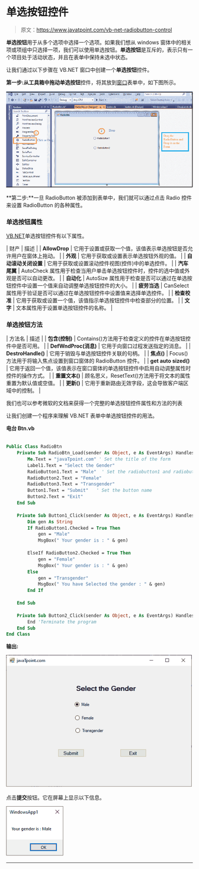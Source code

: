 # 单选按钮控件

> 原文：<https://www.javatpoint.com/vb-net-radiobutton-control>

**单选按钮**用于从多个选项中选择一个选项。如果我们想从 windows 窗体中的相关项或项组中只选择一项，我们可以使用单选按钮。**单选按钮**是互斥的，表示只有一个项目处于活动状态，并且在表单中保持未选中状态。

让我们通过以下步骤在 VB.NET 窗口中创建一个**单选按钮**控件。

**第一步:**从工具箱中拖动**单选按钮**控件，将其放到[窗口](https://www.javatpoint.com/windows)表单中，如下图所示。

![RadioButton Control](img/c9df78f7199ce7f687e576c5e8f5b132.png)

**第二步:**一旦 RadioButton 被添加到表单中，我们就可以通过点击 Radio 控件来设置 RadioButton 的各种属性。

### 单选按钮属性

[VB.NET](https://www.javatpoint.com/vb-net)单选按钮控件有以下属性。

| 财产 | 描述 |
| **AllowDrop** | 它用于设置或获取一个值，该值表示单选按钮是否允许用户在窗体上拖动。 |
| **外观** | 它用于获取或设置表示单选按钮外观的值。 |
| **自动滚动关闭设置** | 它用于获取或设置滚动控件视图(控件)中的单选控件。 |
| **汽车尾翼** | AutoCheck 属性用于检查当用户单击单选按钮控件时，控件的选中值或外观是否可以自动更改。 |
| **自动化** | AutoSize 属性用于检查是否可以通过在单选按钮控件中设置一个值来自动调整单选按钮控件的大小。 |
| **疲劳当选** | CanSelect 属性用于验证是否可以通过在单选按钮控件中设置值来选择单选控件。 |
| **检查校准** | 它用于获取或设置一个值，该值指示单选按钮控件中检查部分的位置。 |
| **文字** | 文本属性用于设置单选按钮控件的名称。 |

### 单选按钮方法

| 方法名 | 描述 |
| **包含(控制)** | Contains()方法用于检查定义的控件在单选按钮控件中是否可用。 |
| **DefWndProc(消息)** | 它用于向窗口过程发送指定的消息。 |
| **DestroHandle()** | 它用于销毁与单选按钮控件关联的句柄。 |
| **焦点()** | Focus()方法用于将输入焦点设置到窗口窗体的 RadioButton 控件。 |
| **get auto sized()** | 它用于返回一个值，该值表示在窗口窗体的单选按钮控件中启用自动调整属性时控件的操作方式。 |
| **重置文本()** | 顾名思义，ResetText()方法用于将文本的属性重置为默认值或空值。 |
| **更新()** | 它用于重新路由无效字段，这会导致客户端区域中的控制。 |

我们也可以参考微软的文档来获得一个完整的单选按钮控件属性和方法的列表

让我们创建一个程序来理解 VB.NET 表单中单选按钮控件的用法。

**电台 Btn.vb**

```vb

Public Class RadioBtn
    Private Sub RadioBtn_Load(sender As Object, e As EventArgs) Handles MyBase.Load
        Me.Text = "javaTpoint.com" ' Set the title of the form
        Label1.Text = "Select the Gender"
        RadioButton1.Text = "Male"  ' Set the radiobutton1 and radiobutton2
        RadioButton2.Text = "Female"
        RadioButton3.Text = "Transgender"
        Button1.Text = "Submit"   ' Set the button name
        Button2.Text = "Exit"
    End Sub

    Private Sub Button1_Click(sender As Object, e As EventArgs) Handles Button1.Click
        Dim gen As String
        If RadioButton1.Checked = True Then
            gen = "Male"
            MsgBox(" Your gender is : " & gen)

        ElseIf RadioButton2.Checked = True Then
            gen = "Female"
            MsgBox(" Your gender is : " & gen)
        Else
            gen = "Transgender"
            MsgBox(" You have Selected the gender : " & gen)
        End If

    End Sub

    Private Sub Button2_Click(sender As Object, e As EventArgs) Handles Button2.Click
        End 'Terminate the program
    End Sub
End Class

```

**输出:**

![RadioButton Control](img/c3affe00faecb8f5b85f7a44052ff7a1.png)

点击**提交**按钮。它在屏幕上显示以下信息。

![RadioButton Control](img/bebff0fca662f1afd23d5cd4ad3fec1f.png)

* * *
